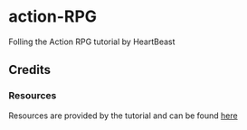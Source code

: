 # action-RPG

Folling the Action RPG tutorial by HeartBeast

## Credits

### Resources

Resources are provided by the tutorial and can be found [here](https://github.com/uheartbeast/youtube-tutorials/blob/master/Action%20RPG/Action%20RPG%20Resources.zip)
